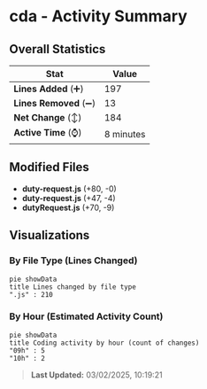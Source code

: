 # cda - Activity Summary 

## Overall Statistics

| Stat                   | Value                                                             |
| ---------------------- | ----------------------------------------------------------------- |
| **Lines Added** (➕)   | 197                                          |
| **Lines Removed** (➖) | 13                                        |
| **Net Change** (↕)    | 184                |
| **Active Time** (⌚)   | 8 minutes |


## Modified Files
- **duty-request.js** (+80, -0)
- **duty-request.js** (+47, -4)
- **dutyRequest.js** (+70, -9)

## Visualizations

### By File Type (Lines Changed)

```mermaid
pie showData
title Lines changed by file type
".js" : 210
```

### By Hour (Estimated Activity Count)

```mermaid
pie showData
title Coding activity by hour (count of changes)
"09h" : 5
"10h" : 2
```


> **Last Updated:** 03/02/2025, 10:19:21